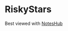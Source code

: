 # RiskyStars

Best viewed with [NotesHub]([https://noteshub.app](https://www.noteshub.app/notebooks/github/sharpninja%2FRiskyStars))
